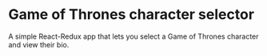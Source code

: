 Game of Thrones character selector
=============================================

A simple React-Redux app that lets you select a Game of Thrones character and view their bio.